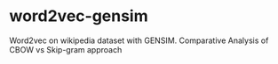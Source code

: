 # word2vec-gensim
Word2vec on wikipedia dataset with GENSIM. Comparative Analysis of CBOW vs Skip-gram approach
